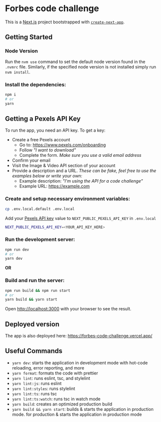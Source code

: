 # Forbes code challenge

This is a [Next.js](https://nextjs.org/) project bootstrapped with
[`create-next-app`](https://github.com/vercel/next.js/tree/canary/packages/create-next-app).

## Getting Started

### Node Version

Run the `nvm use` command to set the default node version found in the `.nvmrc`
file. Similarly, if the specified node version is not installed simply run
`nvm install`.

### Install the dependencies:

```bash
npm i
# or
yarn
```

## Getting a Pexels API Key

To run the app, you need an API key. To get a key:

- Create a free Pexels account
  - Go to: https://www.pexels.com/onboarding
  - Follow _"I want to download"_
  - Complete the form. _Make sure you use a valid email address_
- Confirm your email
- Visit the Image & Video API section of your account
- Provide a description and a URL. _These can be fake, feel free to use the
  examples below or write your own:_
  - Example description: _"I'm using the API for a code challenge"_
  - Example URL: https://example.com

### Create and setup necessary environment variables:

```bash
cp .env.local.default .env.local
```

Add your [Pexels API key](https://www.pexels.com/onboarding) value to
`NEXT_PUBLIC_PEXELS_API_KEY` in `.env.local`

```bash
NEXT_PUBLIC_PEXELS_API_KEY=<YOUR_API_KEY_HERE>
```

### Run the development server:

```bash
npm run dev
# or
yarn dev
```

**OR**

### Build and run the server:

```bash
npm run build && npm run start
# or
yarn build && yarn start
```

Open [http://localhost:3000](http://localhost:3000) with your browser to see the
result.

## Deployed version

The app is also deployed here: https://forbes-code-challenge.vercel.app/

## Useful Commands

- `yarn dev`: starts the application in development mode with hot-code
  reloading, error reporting, and more
- `yarn format`: formats the code with prettier
- `yarn lint`: runs eslint, tsc, and stylelint
- `yarn lint:js`: runs eslint
- `yarn lint:styles`: runs stylelint
- `yarn lint:ts`: runs tsc
- `yarn lint:ts:watch`: runs tsc in watch mode
- `yarn build`: creates an optimized production build
- `yarn build && yarn start`: builds & starts the application in production
  mode. for production & starts the application in production mode
